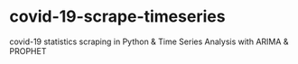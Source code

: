 # covid-19-scrape-timeseries
covid-19 statistics scraping in Python &amp; Time Series Analysis with ARIMA &amp; PROPHET
